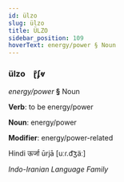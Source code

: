 ```yaml
---
id: ülzo
slug: ülzo
title: ÜLZO
sidebar_position: 109
hoverText: energy/power § Noun
---
```


### ülzo&emsp;<span kind="abugida">ɽ͊ʄⱴ</span>

*energy/power* **§** Noun

**Verb**: to be energy/power

**Noun**: energy/power

**Modifier**: energy/power-related

Hindi ऊर्जा ūrjā [uːɾ.d͡ʒäː]

*Indo-Iranian Language Family*